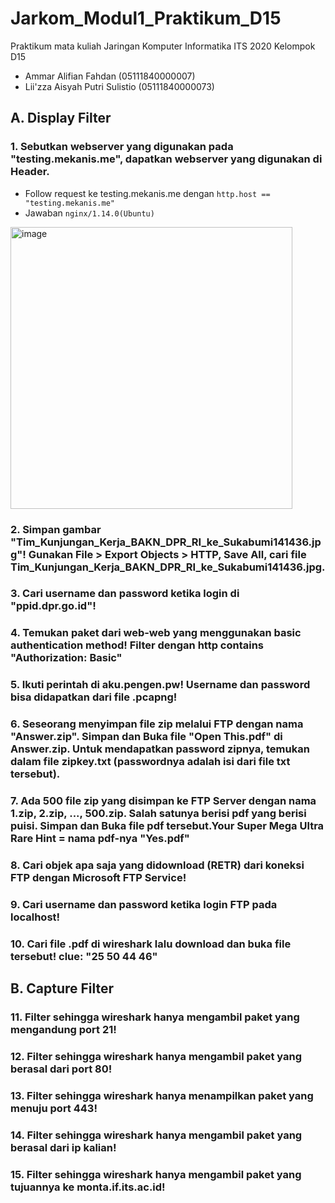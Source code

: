 # Jarkom_Modul1_Praktikum_D15
Praktikum mata kuliah Jaringan Komputer Informatika ITS 2020 Kelompok D15
- Ammar Alifian Fahdan (05111840000007)
- Lii'zza Aisyah Putri Sulistio (05111840000073)

## A. Display Filter
### 1. Sebutkan webserver yang digunakan pada "testing.mekanis.me", dapatkan webserver yang digunakan di Header.
- Follow request ke testing.mekanis.me dengan `http.host == "testing.mekanis.me"`
- Jawaban `nginx/1.14.0(Ubuntu)`

<img width="451" alt="image" src="https://user-images.githubusercontent.com/58472359/96201512-fa0b2200-0f86-11eb-95eb-4a59e7b7c1ed.png">


### 2. Simpan gambar "Tim_Kunjungan_Kerja_BAKN_DPR_RI_ke_Sukabumi141436.jpg"! Gunakan File > Export Objects > HTTP, Save All, cari file Tim_Kunjungan_Kerja_BAKN_DPR_RI_ke_Sukabumi141436.jpg.
### 3. Cari username dan password ketika login di "ppid.dpr.go.id"!
### 4. Temukan paket dari web-web yang menggunakan basic authentication method! Filter dengan http contains "Authorization: Basic"
### 5. Ikuti perintah di aku.pengen.pw! Username dan password bisa didapatkan dari file .pcapng!
### 6. Seseorang menyimpan file zip melalui FTP dengan nama "Answer.zip". Simpan dan Buka file "Open This.pdf" di Answer.zip. Untuk mendapatkan password zipnya, temukan dalam file zipkey.txt (passwordnya adalah isi dari file txt tersebut).
### 7. Ada 500 file zip yang disimpan ke FTP Server dengan nama 1.zip, 2.zip, ..., 500.zip. Salah satunya berisi pdf yang berisi puisi. Simpan dan Buka file pdf tersebut.Your Super Mega Ultra Rare Hint = nama pdf-nya "Yes.pdf"
### 8. Cari objek apa saja yang didownload (RETR) dari koneksi FTP dengan Microsoft FTP Service!
### 9. Cari username dan password ketika login FTP pada localhost!
### 10. Cari file .pdf di wireshark lalu download dan buka file tersebut! clue: "25 50 44 46"

## B. Capture Filter
### 11. Filter sehingga wireshark hanya mengambil paket yang mengandung port 21!
### 12. Filter sehingga wireshark hanya mengambil paket yang berasal dari port 80!
### 13. Filter sehingga wireshark hanya menampilkan paket yang menuju port 443!
### 14. Filter sehingga wireshark hanya mengambil paket yang berasal dari ip kalian!
### 15. Filter sehingga wireshark hanya mengambil paket yang tujuannya ke monta.if.its.ac.id!
